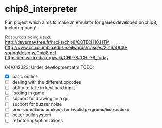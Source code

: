 # chip8_interpreter
Fun project which aims to make an emulator for games developed on chip8, including pong!

Resources being used:  
http://devernay.free.fr/hacks/chip8/C8TECH10.HTM   
http://www.cs.columbia.edu/~sedwards/classes/2016/4840-spring/designs/Chip8.pdf  
https://en.wikipedia.org/wiki/CHIP-8#CHIP-8_today

04/01/2023:
Under development atm
TODO:  
- [x] basic outline
- [ ] dealing with the different opcodes
- [ ] ability to take in keyboard input
- [ ] loading in game
- [ ] support for drawing on a gui
- [ ] support for buzzer noise
- [ ] error conditions to check for invalid programs/instructions
- [ ] better build system
- [ ] refactoring/optimizations
